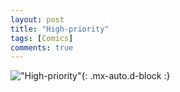 ```yaml
---
layout: post
title: "High-priority"
tags: [Comics]
comments: true
---
```



!["High-priority"](/comics/25.png){: .mx-auto.d-block :}